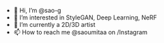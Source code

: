- 👋 Hi, I’m @sao-g
- 👀 I’m interested in StyleGAN, Deep Learning, NeRF
- 🌱 I’m currently a 2D/3D artist
- 📫 How to reach me @saoumitaa on /Instagram

<!---
sao-g/sao-g is a ✨ special ✨ repository because its `README.md` (this file) appears on your GitHub profile.
You can click the Preview link to take a look at your changes.
--->
